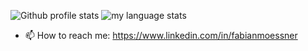 ![Github profile stats](https://github-readme-stats.vercel.app/api?username=moessner&show_icons=true&include_all_commits=true&theme=github_dark&hide_border=true&hide_rank=true)
![my language stats](https://github-readme-stats.vercel.app/api/top-langs/?username=moessner&layout=compact&langs_count=8&theme=github_dark&hide_border=true)

- 📫 How to reach me: https://www.linkedin.com/in/fabianmoessner

